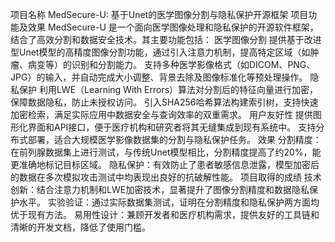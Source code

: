 项目名称
MedSecure-U: 基于Unet的医学图像分割与隐私保护开源框架
项目功能及效果
MedSecure-U 是一个面向医学图像处理和隐私保护的开源软件框架，结合了高效分割和数据安全技术。其主要功能包括：
医学图像分割
提供基于改进型Unet模型的高精度图像分割功能，通过引入注意力机制，提高特定区域（如肿瘤、病变等）的识别和分割能力。 
支持多种医学影像格式（如DICOM、PNG、JPG）的输入，并自动完成大小调整、背景去除及图像标准化等预处理操作。 
隐私保护
利用LWE（Learning With Errors）算法对分割后的特征向量进行加密，保障数据隐私，防止未授权访问。 
引入SHA256哈希算法构建索引树，支持快速加密检索，满足实际应用中数据安全与查询效率的双重需求。 
用户友好性
提供图形化界面和API接口，便于医疗机构和研究者将其无缝集成到现有系统中。 
支持分布式部署，适合大规模医学影像数据集的分割与隐私保护任务。 
效果
分割精度：在前列腺数据集上进行测试，与传统Unet模型相比，分割精度提高了约20%，能更准确地标记目标区域。 
隐私保护：有效防止了患者敏感信息泄露，模型加密后的数据在多次模拟攻击测试中均表现出良好的抗破解性能。 
项目取得的成绩
技术创新：结合注意力机制和LWE加密技术，显著提升了图像分割精度和数据隐私保护水平。 
实验验证：通过实际数据集测试，证明在分割精度和隐私保护两方面均优于现有方法。 
易用性设计：兼顾开发者和医疗机构需求，提供友好的工具链和清晰的开发文档，降低了使用门槛。 

